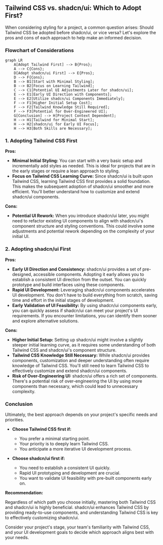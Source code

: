 ## Tailwind CSS vs. shadcn/ui: Which to Adopt First?

When considering styling for a project, a common question arises: Should Tailwind CSS be adopted before shadcn/ui, or vice versa? Let's explore the pros and cons of each approach to help make an informed decision.

### Flowchart of Considerations

```mermaid
graph LR
    A[Adopt Tailwind First] --> B{Pros};
    A --> C{Cons};
    D[Adopt shadcn/ui First] --> E{Pros};
    D --> F{Cons};
    B --> B1[Start with Minimal Styling];
    B --> B2[Focus on Learning Tailwind];
    C --> C1[Potential UI Adjustments Later for shadcn/ui];
    E --> E1[Early UI Direction with Components];
    E --> E2[Utilize shadcn/ui Components Immediately];
    F --> F1[Higher Initial Setup Cost];
    F --> F2[Tailwind Knowledge Still Required];
    F --> F3[Potential for Over-Engineered UI];
    G[Conclusion] --> H[Project Context Dependent];
    H --> H1[Tailwind for Minimal Start];
    H --> H2[shadcn/ui for Early UI Focus];
    H --> H3[Both Skills are Necessary];
```

### 1. Adopting Tailwind CSS First

**Pros:**

- **Minimal Initial Styling:** You can start with a very basic setup and incrementally add styles as needed. This is ideal for projects that are in the early stages or require a lean approach to styling.
- **Focus on Tailwind CSS Learning Curve:** Since shadcn/ui is built upon Tailwind CSS, learning Tailwind CSS first provides a solid foundation. This makes the subsequent adoption of shadcn/ui smoother and more efficient. You'll better understand how to customize and extend shadcn/ui components.

**Cons:**

- **Potential UI Rework:** When you introduce shadcn/ui later, you might need to refactor existing UI components to align with shadcn/ui's component structure and styling conventions. This could involve some adjustments and potential rework depending on the complexity of your initial UI.

### 2. Adopting shadcn/ui First

**Pros:**

- **Early UI Direction and Consistency:** shadcn/ui provides a set of pre-designed, accessible components. Adopting it early allows you to establish a consistent UI direction from the outset. You can quickly prototype and build interfaces using these components.
- **Rapid UI Development:** Leveraging shadcn/ui components accelerates UI development. You don't have to build everything from scratch, saving time and effort in the initial stages of development.
- **Early Validation of UI Feasibility:** By using shadcn/ui components early, you can quickly assess if shadcn/ui can meet your project's UI requirements. If you encounter limitations, you can identify them sooner and explore alternative solutions.

**Cons:**

- **Higher Initial Setup:** Setting up shadcn/ui might involve a slightly steeper initial learning curve, as it requires some understanding of both Tailwind CSS and shadcn/ui's component structure.
- **Tailwind CSS Knowledge Still Necessary:** While shadcn/ui provides components, customization and deeper understanding often require knowledge of Tailwind CSS. You'll still need to learn Tailwind CSS to effectively customize and extend shadcn/ui components.
- **Risk of Over-Engineering UI:** shadcn/ui offers a rich set of components. There's a potential risk of over-engineering the UI by using more components than necessary, which could lead to unnecessary complexity.

### Conclusion

Ultimately, the best approach depends on your project's specific needs and priorities.

- **Choose Tailwind CSS first if:**

  - You prefer a minimal starting point.
  - Your priority is to deeply learn Tailwind CSS.
  - You anticipate a more iterative UI development process.

- **Choose shadcn/ui first if:**
  - You need to establish a consistent UI quickly.
  - Rapid UI prototyping and development are crucial.
  - You want to validate UI feasibility with pre-built components early on.

**Recommendation:**

Regardless of which path you choose initially, mastering both Tailwind CSS and shadcn/ui is highly beneficial. shadcn/ui enhances Tailwind CSS by providing ready-to-use components, and understanding Tailwind CSS is key to effectively customizing shadcn/ui.

Consider your project's stage, your team's familiarity with Tailwind CSS, and your UI development goals to decide which approach aligns best with your needs.
